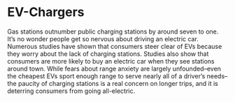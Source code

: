 # EV-Chargers
Gas stations outnumber public charging stations by around seven to one.
It’s no wonder people get so nervous about driving an electric car.
Numerous studies have shown that consumers steer clear of EVs
because they worry about the lack of charging stations.
Studies also show that consumers are more likely to buy an electric car
when they see stations around town. While fears about range anxiety
are largely unfounded–even the cheapest EVs sport enough range to serve
nearly all of a driver’s needs–the paucity of charging stations is a real concern
on longer trips, and it is deterring consumers from going all-electric.
